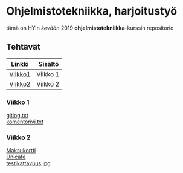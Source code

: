 # Ohjelmistotekniikka, harjoitustyö

tämä on HY:n *kevään* 2019 **ohjelmistotekniikka**-kurssin repositorio

## Tehtävät

Linkki | Sisältö
-------|--------
[Viikko1](http://github.com/kordaniel/ot-harjoitustyo/tree/master/laskarit/viikko1)|Viikko 1
[Viikko2](http://github.com/kordaniel/ot-harjoitustyo/tree/master/laskarit/viikko2)|Viikko 2

### Viikko 1
[gitlog.txt](https://github.com/kordaniel/ot-harjoitustyo/blob/master/laskarit/viikko1/gitlog.txt)  
[komentorivi.txt](https://github.com/kordaniel/ot-harjoitustyo/blob/master/laskarit/viikko1/komentorivi.txt)

### Viikko 2
[Maksukortti](https://github.com/kordaniel/ot-harjoitustyo/blob/master/laskarit/viikko2/Maksukortti)  
[Unicafe](https://github.com/kordaniel/ot-harjoitustyo/blob/master/laskarit/viikko2/Unicafe)  
[testikattavuus.jpg](https://github.com/kordaniel/ot-harjoitustyo/blob/master/laskarit/viikko2/testikattavuus.jpg)
